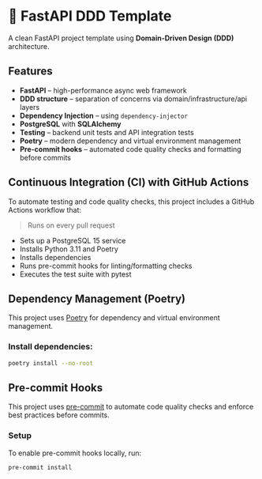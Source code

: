 # 🚀 FastAPI DDD Template

A clean FastAPI project template using **Domain-Driven Design (DDD)** architecture.

## Features

- **FastAPI** – high-performance async web framework
- **DDD structure** – separation of concerns via domain/infrastructure/api layers
- **Dependency Injection** – using `dependency-injector`
- **PostgreSQL** with **SQLAlchemy**
- **Testing** – backend unit tests and API integration tests
- **Poetry** – modern dependency and virtual environment management  
- **Pre-commit hooks** – automated code quality checks and formatting before commits  

## Continuous Integration (CI) with GitHub Actions
To automate testing and code quality checks, this project includes a GitHub Actions workflow that:

> Runs on every pull request
- Sets up a PostgreSQL 15 service
- Installs Python 3.11 and Poetry
- Installs dependencies
- Runs pre-commit hooks for linting/formatting checks
- Executes the test suite with pytest

## Dependency Management (Poetry)

This project uses [Poetry](https://python-poetry.org/) for dependency and virtual environment management.

### Install dependencies:

```bash
poetry install --no-root
```

## Pre-commit Hooks

This project uses [pre-commit](https://pre-commit.com/) to automate code quality checks and enforce best practices before commits.

### Setup

To enable pre-commit hooks locally, run:

```bash
pre-commit install
```
